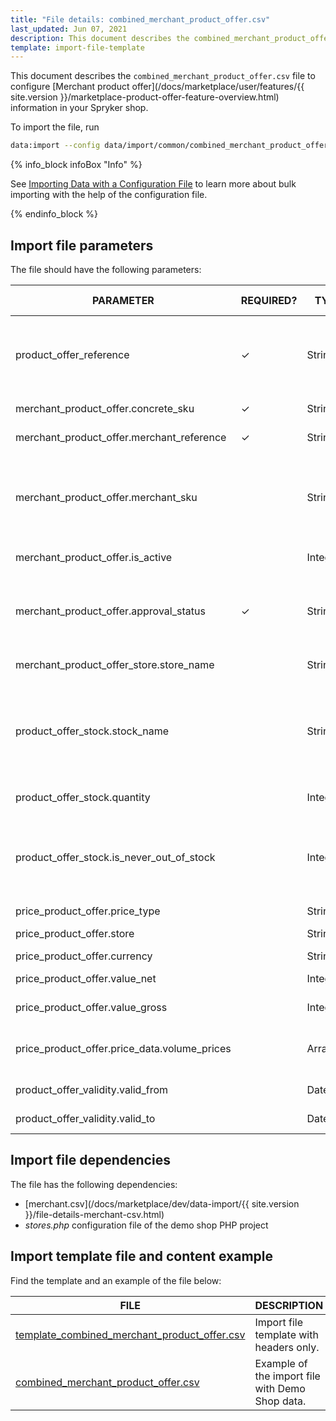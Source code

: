 ```yaml
---
title: "File details: combined_merchant_product_offer.csv"
last_updated: Jun 07, 2021
description: This document describes the combined_merchant_product_offer.csv file to configure product offers in your Spryker shop.
template: import-file-template
---
```


This document describes the `combined_merchant_product_offer.csv` file to configure [Merchant product offer](/docs/marketplace/user/features/{{ site.version }}/marketplace-product-offer-feature-overview.html) information in your Spryker shop.

To import the file, run

```bash
data:import --config data/import/common/combined_merchant_product_offer_import_config_{store}.yml
```

{% info_block infoBox "Info" %}

See [Importing Data with a Configuration File](https://documentation.spryker.com/docs/importing-data-with-configuration-file) to learn more about bulk importing with the help of the configuration file.

{% endinfo_block %}

## Import file parameters

The file should have the following parameters:

| PARAMETER | REQUIRED? | TYPE | DEFAULT VALUE | REQUIREMENTS OR COMMENTS | DESCRIPTION |
| ---------- | ------------ | ------ | ------------ | ----------------- | ------------- |
| product_offer_reference                      | &check;             | String   |                   | Unique                                                       | Identifier of the [merchant product offer](/docs/marketplace/user/features/{{ site.version }}/marketplace-product-offer-feature-overview.html) in the system. |
| merchant_product_offer.concrete_sku          | &check;             | String   |                   | Unique                                                       | SKU of the concrete product the offer is being created for.  |
| merchant_product_offer.merchant_reference    | &check;             | String   |                   | Unique                                                       | Identifier of the merchant owing the product offer in the system. |
| merchant_product_offer.merchant_sku          |               | String   |                   | Unique                                                       | Identifier of the [merchant](/docs/marketplace/user/features/{{ site.version }}/marketplace-merchant-feature-overview/marketplace-merchant-feature-overview.html) in the system. |
| merchant_product_offer.is_active             |               | Integer  |                   | 1—is active</br> 0—is not active                             | Defines whether the offer is active or not.                  |
| merchant_product_offer.approval_status       | &check;             | String   |                   | Can be:<ul><li>waiting_for_approval</li><li>approved</li><li>denied</li></ul>  | Defines the [status of the offer](/docs/marketplace/user/features/{{ site.version }}/marketplace-product-offer-feature-overview.html#offer-approval-status) in the system. |
| merchant_product_offer_store.store_name      |               | String   |                   |                                                              | Name of the store where the offer belongs.                   |
| product_offer_stock.stock_name               |               | String   |                   | Stock name is defined as described in the [merchant warehouse](/docs/marketplace/user/features/{{ site.version }}/marketplace-merchant-feature-overview/marketplace-merchant-feature-overview.html#merchant-warehouse). | Name of the stock.                                           |
| product_offer_stock.quantity                 |               | Integer  |                   |                                                              | Number of product offers that are in stock.                  |
| product_offer_stock.is_never_out_of_stock    |               | Integer  |                   | 1—option is enabled</br> 0—option is disabled.               | Allows the offer to be [never out of stock](/docs/marketplace/user/features/{{ site.version }}/marketplace-product-offer-feature-overview.html#product-offer-stock). |
| price_product_offer.price_type               |               | String   |                   | Can be DEFAULT or ORIGINAL.                                  | Price type of the product offer.                             |
| price_product_offer.store                    |               | String   |                   | Value previously defined in the *stores.php* project configuration. | Store where the merchant product offer belongs.              |
| price_product_offer.currency                 |               | String   |                   | Defined in the [ISO code](https://en.wikipedia.org/wiki/ISO_4217). | Currency of the price.                                       |
| price_product_offer.value_net                |               | Integer  |                   | Empty price values will be imported as zeros.                | Net price in cents.                                          |
| price_product_offer.value_gross              |               | Integer  |                   | Empty price values will be imported as zeros.                | Gross price in cents.                                        |
| price_product_offer.price_data.volume_prices |               | Array    |                   |                                                              | Price data which can be used to define alternative prices, i.e volume prices, overwriting the given net or gross price values. |
| product_offer_validity.valid_from            |               | Datetime |                   |                                                              | Date and time from which the offer is active.                |
| product_offer_validity.valid_to              |               | Datetime |                   |                                                              | Date and time  till which the offer is active.               |

## Import file dependencies

The file has the following dependencies:

- [merchant.csv](/docs/marketplace/dev/data-import/{{ site.version }}/file-details-merchant-csv.html)
- *stores.php* configuration file of the demo shop PHP project  

## Import template file and content example

Find the template and an example of the file below:

| FILE   | DESCRIPTION     |
| ------------------------ | ------------------------- |
| [template_combined_merchant_product_offer.csv](https://spryker.s3.eu-central-1.amazonaws.com/docs/Developer+Guide/Back-End/Data+Manipulation/Data+Ingestion/Data+Import/Data+Import+Categories/Marketplace+setup/template_combined_merchant_product_offer.csv) | Import file template with headers only.         |
| [combined_merchant_product_offer.csv](https://spryker.s3.eu-central-1.amazonaws.com/docs/Developer+Guide/Back-End/Data+Manipulation/Data+Ingestion/Data+Import/Data+Import+Categories/Marketplace+setup/combined_merchant_product_offer.csv) | Example of the import file with Demo Shop data. |
